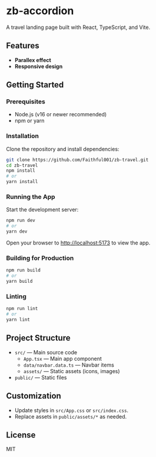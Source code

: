 # zb-accordion

A travel landing page built with React, TypeScript, and Vite.

## Features

- **Parallex effect**
- **Responsive design**

## Getting Started

### Prerequisites

- Node.js (v16 or newer recommended)
- npm or yarn

### Installation

Clone the repository and install dependencies:

```bash
git clone https://github.com/Faithful001/zb-travel.git
cd zb-travel
npm install
# or
yarn install
```

### Running the App

Start the development server:

```bash
npm run dev
# or
yarn dev
```

Open your browser to [http://localhost:5173](http://localhost:5173) to view the app.

### Building for Production

```bash
npm run build
# or
yarn build
```

### Linting

```bash
npm run lint
# or
yarn lint
```

## Project Structure

- `src/` — Main source code
  - `App.tsx` — Main app component
  - `data/navbar.data.ts` — Navbar items
  - `assets/` — Static assets (icons, images)
- `public/` — Static files

## Customization

- Update styles in `src/App.css` or `src/index.css`.
- Replace assets in `public/assets/*` as needed.

## License

MIT
